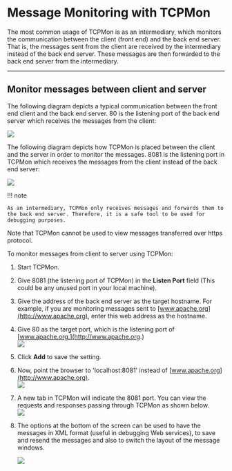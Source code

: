 # Message Monitoring with TCPMon

The most common usage of TCPMon is as an intermediary, which monitors
the communication between the client (front end) and the back end
server. That is, the messages sent from the client are received by the
intermediary instead of the back end server. These messages are then
forwarded to the back end server from the intermediary.

---

## Monitor messages between client and server

The following diagram depicts a typical communication between the front
end client and the back end server. 80 is the listening port of the back
end server which receives the messages from the client:  
  
![](/assets/img/deploy/monitor/client-server.png)

The following diagram depicts how TCPMon is placed between the client
and the server in order to monitor the messages. 8081 is the listening
port in TCPMon which receives the messages from the client instead of
the back end server:

![](/assets/img/deploy/monitor/client-tcpmon-server.png)

!!! note
    
    As an intermediary, TCPMon only receives messages and forwards them to
    the back end server. Therefore, it is a safe tool to be used for
    debugging purposes.
    

Note that TCPMon cannot be used to view messages transferred over https
protocol.

To monitor messages from client to server using TCPMon:

1.  Start TCPMon. 
2.  Give 8081 (the listening port of TCPMon) in the **Listen Port**
    field (This could be any unused port in your local machine).
3.  Give the address of the back end server as the target hostname. For
    example, if you are monitoring messages sent to
    [www.apache.org](http://www.apache.org), enter this web address as
    the hostname.
4.  Give 80 as the target port, which is the listening port of
    [www.apache.org.](http://www.apache.org.)  
    ![](/assets/img/deploy/monitor/56986700.png)
5.  Click **Add** to save the setting.
6.  Now, point the browser to 'localhost:8081' instead of
    [www.apache.org](http://www.apache.org).  
    ![](/assets/img/deploy/monitor/56986701.png)
7.  A new tab in TCPMon will indicate the 8081 port. You can view the
    requests and responses passing through TCPMon as shown below.  
    ![](/assets/img/deploy/monitor/56986702.png)
8.  The options at the bottom of the screen can be used to have the
    messages in XML format (useful in debugging Web services), to save
    and resend the messages and also to switch the layout of the message
    windows.

    ![](/assets/img/deploy/monitor/56986703.png)
